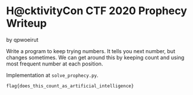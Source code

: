 # H@cktivityCon CTF 2020 Prophecy Writeup
by qpwoeirut

Write a program to keep trying numbers.
It tells you next number, but changes sometimes.
We can get around this by keeping count and using most frequent number at each position.

Implementation at `solve_prophecy.py`.

`flag{does_this_count_as_artificial_intelligence}`